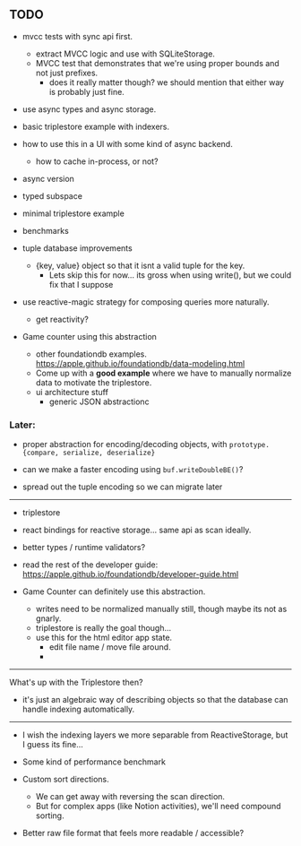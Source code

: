 ## TODO


- mvcc tests with sync api first.
	- extract MVCC logic and use with SQLiteStorage.
	- MVCC test that demonstrates that we're using proper bounds and not just prefixes.
		- does it really matter though? we should mention that either way is probably just fine.

- use async types and async storage.
- basic triplestore example with indexers.
- how to use this in a UI with some kind of async backend.
	- how to cache in-process, or not?



- async version
- typed subspace
- minimal triplestore example
- benchmarks

- tuple database improvements
	- {key, value} object so that it isnt a valid tuple for the key.
		- Lets skip this for now... its gross when using write(), but we could fix that I suppose

- use reactive-magic strategy for composing queries more naturally.
	- get reactivity?

- Game counter using this abstraction
	- other foundationdb examples.
		https://apple.github.io/foundationdb/data-modeling.html
	- Come up with a **good example** where we have to manually normalize data to motivate the triplestore.
	- ui architecture stuff
		- generic JSON abstractionc


### Later:
- proper abstraction for encoding/decoding objects, with `prototype.{compare, serialize, deserialize}`

- can we make a faster encoding using `buf.writeDoubleBE()`?
- spread out the tuple encoding so we can migrate later

---



- triplestore

- react bindings for reactive storage... same api as scan ideally.
- better types / runtime validators?

- read the rest of the developer guide: https://apple.github.io/foundationdb/developer-guide.html

- Game Counter can definitely use this abstraction.
	- writes need to be normalized manually still, though maybe its not as gnarly.
	- triplestore is really the goal though...
	- use this for the html editor app state.
		- edit file name / move file around.
		-

---

What's up with the Triplestore then?
- it's just an algebraic way of describing objects so that the database can handle indexing automatically.

---

- I wish the indexing layers we more separable from ReactiveStorage, but I guess its fine...

- Some kind of performance benchmark

- Custom sort directions.
	- We can get away with reversing the scan direction.
	- But for complex apps (like Notion activities), we'll need compound sorting.

- Better raw file format that feels more readable / accessible?

